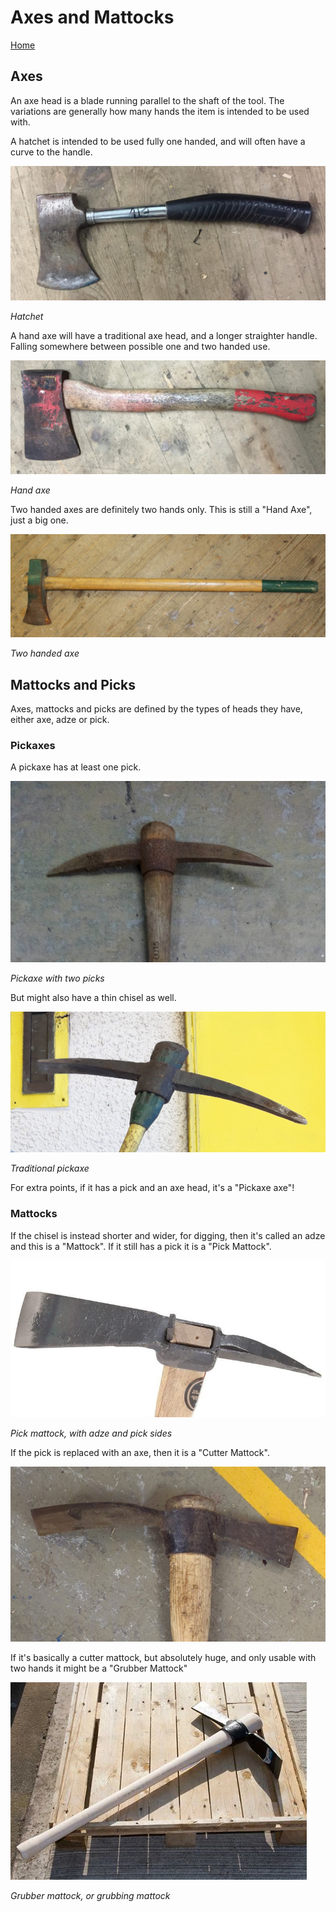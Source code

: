 # Axes and Mattocks

[Home](README.md)

## Axes

An axe head is a blade running parallel to the shaft of the tool. The variations
are generally how many hands the item is intended to be used with.

A hatchet is intended to be used fully one handed, and will often have a curve to
the handle.

![hatchet.jpg](img/axe/hatchet.jpg)

_Hatchet_

A hand axe will have a traditional axe head, and a longer straighter handle. Falling
somewhere between possible one and two handed use.

![hand_axe.jpg](img/axe/hand_axe.jpg)

_Hand axe_

Two handed axes are definitely two hands only. This is still a "Hand Axe", just a big
one.

![two_handed_axe.jpg](img/axe/two_handed_axe.jpg)

_Two handed axe_

## Mattocks and Picks

Axes, mattocks and picks are defined by the types of heads they have, either 
axe, adze or pick. 

### Pickaxes

A pickaxe has at least one pick.

![pickaxe_with_two_picks.jpg](img/axe/pickaxe_with_two_picks.jpg)

_Pickaxe with two picks_

But might also have a thin chisel as well.

![pickaxe.jpg](img/axe/pickaxe.jpg)

_Traditional pickaxe_

For extra points, if it has a pick and an axe head, it's a "Pickaxe axe"!

### Mattocks

If the chisel is instead shorter and wider, for digging, then it's called an adze 
and this is a "Mattock". If it still has a pick it is a "Pick Mattock".

![pick_mattock.jpg](img/axe/pick_mattock.jpg)

_Pick mattock, with adze and pick sides_

If the pick is replaced with an axe, then it is a "Cutter Mattock".

![cutter_mattock.jpg](img/axe/cutter_mattock.jpg)

If it's basically a cutter mattock, but absolutely huge, and only usable with
two hands it might be a "Grubber Mattock"

![grubber_mattock.jpg](img/axe/grubber_mattock.jpg)

_Grubber mattock, or grubbing mattock_

